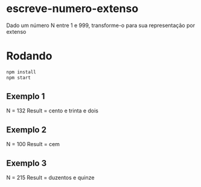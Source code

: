 # escreve-numero-extenso
Dado um número N entre 1 e 999, transforme-o para sua representação por extenso

# Rodando

```bash
npm install
npm start
```

## Exemplo 1
N = 132 
Result = cento e trinta e dois
## Exemplo 2
N = 100
Result = cem
## Exemplo 3
N = 215
Result = duzentos e quinze
